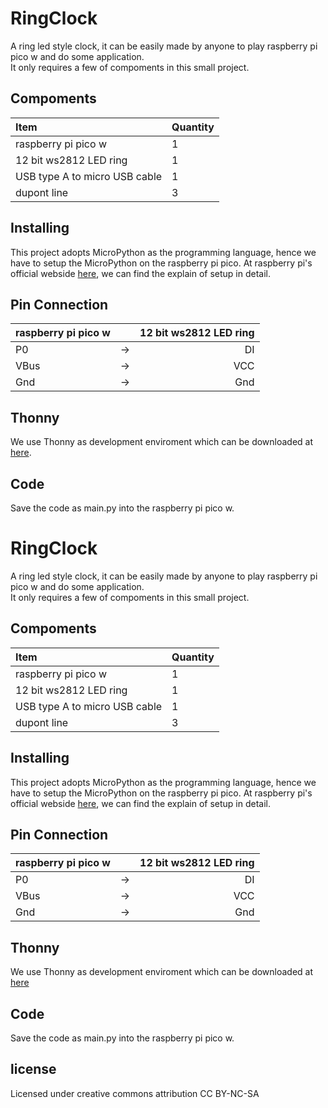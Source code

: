 # RingClock
A ring led style clock, it can be easily made by anyone to play raspberry pi pico w and do some application.</br>
It only requires a few of compoments in this small project.

## Compoments
| Item | Quantity |
| :---- | :---- |
| raspberry pi pico w | 1 |
| 12 bit ws2812 LED ring | 1 |
| USB type A to micro USB cable | 1 |
| dupont line | 3 |

## Installing
This project adopts MicroPython as the programming language, hence we have to setup the MicroPython on the raspberry pi pico. At raspberry pi's official webside [here](https://www.raspberrypi.com/documentation/microcontrollers/micropython.html), we can find the explain of setup in detail.

## Pin Connection
| raspberry pi pico w | | 12 bit ws2812 LED ring |
| :--- | :---: |---: |
| P0 | -> | DI |
| VBus | -> | VCC |
| Gnd | -> | Gnd |

## Thonny
We use Thonny as development enviroment which can be downloaded at [here](https://thonny.org/).

## Code
Save the code as main.py into the raspberry pi pico w.
# RingClock
A ring led style clock, it can be easily made by anyone to play raspberry pi pico w and do some application.</br>
It only requires a few of compoments in this small project.

## Compoments
| Item | Quantity |
| :---- | :---- |
| raspberry pi pico w | 1 |
| 12 bit ws2812 LED ring | 1 |
| USB type A to micro USB cable | 1 |
| dupont line | 3 |

## Installing
This project adopts MicroPython as the programming language, hence we have to setup the MicroPython on the raspberry pi pico. At raspberry pi's official webside [here](https://www.raspberrypi.com/documentation/microcontrollers/micropython.html), we can find the explain of setup in detail.

## Pin Connection
| raspberry pi pico w | | 12 bit ws2812 LED ring |
| :--- | :---: |---: |
| P0 | -> | DI |
| VBus | -> | VCC |
| Gnd | -> | Gnd |

## Thonny
We use Thonny as development enviroment which can be downloaded at [here](https://thonny.org/)

## Code
Save the code as main.py into the raspberry pi pico w.

## license
Licensed under creative commons attribution CC BY-NC-SA
